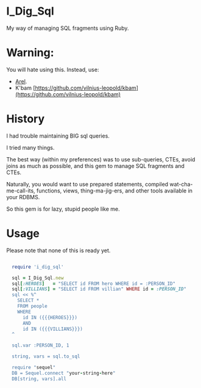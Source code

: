 # I\_Dig\_Sql

My way of managing SQL fragments using Ruby.

# Warning:

You will hate using this.
Instead, use:

  * [Arel](http://github.com/rails/arel).
  * K'bam [https://github.com/vilnius-leopold/kbam](https://github.com/vilnius-leopold/kbam)

# History

I had trouble maintaining BIG sql queries.

I tried many things.

The best way (within my preferences)
was to use sub-queries, CTEs, avoid joins as much as possible,
and this gem to manage SQL fragments and CTEs.

Naturally, you would want to use prepared statements, compiled wat-cha-me-call-its,
  functions, views, thing-ma-jig-ers, and other tools available in your RDBMS.

So this gem is for lazy, stupid people like me.

# Usage

Please note that none of this is ready yet.

```ruby

  require 'i_dig_sql'

  sql = I_Dig_Sql.new
  sql[:HEROES]   = "SELECT id FROM hero WHERE id = :PERSON_ID"
  sql[:VILLIANS] = "SELECT id FROM villian" WHERE id = :PERSON_ID"
  sql << %^
    SELECT *
    FROM people
    WHERE
      id IN ({{{HEROES}}})
      AND
      id IN ({{{VILLIANS}}})
  ^

  sql.var :PERSON_ID, 1

  string, vars = sql.to_sql

  require "sequel"
  DB = Sequel.connect "your-string-here"
  DB[string, vars].all

```


